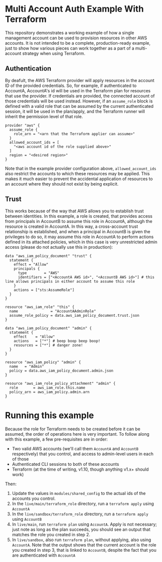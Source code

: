 # Multi Account Auth Example With Terraform

This repository demonstrates a working example of how a single management account can be used to provision resources in other AWS accounts. It is not intended to be a complete, production-ready example, just to show how various pieces can work together as a part of a multi-account strategy when using Terraform.


## Authentication

By deafult, the AWS Terraform provider will apply resources in the account ID of the provided credentials. So, for example, if authenticated to AccountA, AccountA's id will be used in the Terraform plan for resources that use the provider. If credentials are provided, the connected account of those credentials will be used instead. However, if an `assume_role` block is defined with a valid role that can be assumed by the current authenticated session, it will be used in the plan/apply, and the Terraform runner will inherit the permission level of that role.

```
provider "aws" {
  assume_role {
    role_arn = "<arn that the Terraform applier can assume>"
  }
  allowed_account_ids = [
    "<aws account id of the role supplied above>"
  ]
  region = "<desired region>"
}
```

Note that in the example provider configuration above, `allowed_account_ids` also restrict the accounts to which these resources may be applied. This makes it much easier to prevent the accidental application of resources to an account where they should not exist by being explicit.

## Trust

This works because of the way that AWS allows you to establish trust between identities. In this example, a role is created, that provides access from principals in AccountB to assume this role in AccountA, although the resource is created in AccountA. In this way, a cross-account trust relationship is established, and when a principal in AccountB is given the privileges to do so, it may assume this role in AccountA to perform actions defined in its attached policies, which in this case is very unrestricted admin access (please do not actually use this in production):

```
data "aws_iam_policy_document" "trust" {
  statement {
    effect = "Allow"
    principals {
      type        = "AWS"
      identifiers = ["<AccountA AWS id>", "<AccountB AWS id>"] # this line allows principals in either account to assume this role
    }
    actions = ["sts:AssumeRole"]
  }
}

resource "aws_iam_role" "this" {
  name               = "AccountAAdminRole"
  assume_role_policy = data.aws_iam_policy_document.trust.json
}

data "aws_iam_policy_document" "admin" {
  statement {
    effect    = "Allow"
    actions   = ["*"] # beep boop beep boop!
    resources = ["*"] # danger zone!
  }
}

resource "aws_iam_policy" "admin" {
  name   = "Admin"
  policy = data.aws_iam_policy_document.admin.json
}

resource "aws_iam_role_policy_attachment" "admin" {
  role       = aws_iam_role.this.name
  policy_arn = aws_iam_policy.admin.arn
}
```

# Running this example

Because the role for Terraform needs to be created before it can be assumed, the order of operations here is very important. To follow along with this example, a few pre-requisites are in order:

* Two valid AWS accounts (we'll call them `AccountA` and `AccountB` respectively) that you control, and access to admin-level users in each of those
* Authenticated CLI sessions to both of these accounts
* Terraform (at the time of writing, v1.10, though anything v1.x+ should work)

Then:
1. Update the values in `modules/shared_config` to the actual ids of the accounts you control.
2. In the `live/main/terraform_role` directory, run a `terraform apply` using `AccountA`
3. In the `live/sandbox/terraform_role` directory, run a `terraform apply` using `AccountB`
4. In `live/main`, run `terraform plan` using `AccountA`. Apply is not necessary; just note as long as the plan succeeds, you should see an output that matches the role you created in step 2.
5. In `live/sandbox`, also run `terraform plan`, without applying, also using `AccountA`. Note that the output shows that the current account is the role you created in step 3, that is linked to `AccountB`, despite the fact that you are authenticated with `AccountA`